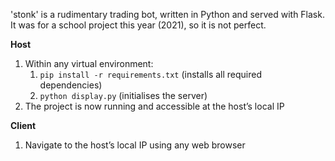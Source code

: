 'stonk' is a rudimentary trading bot, written in Python and served with Flask. It was for a school project this year (2021), so it is not perfect.

**Host**
1. Within any virtual environment:
   1. `pip install -r requirements.txt` (installs all required dependencies)
   1. `python display.py` (initialises the server)
1. The project is now running and accessible at the host’s local IP

**Client**
1. Navigate to the host’s local IP using any web browser
